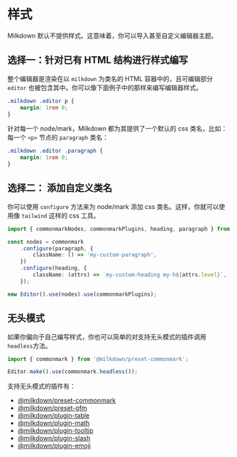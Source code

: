 # 样式

Milkdown 默认不提供样式。这意味着，你可以导入甚至自定义编辑器主题。

## 选择一：针对已有 HTML 结构进行样式编写

整个编辑器是渲染在以 `milkdown` 为类名的 HTML 容器中的，且可编辑部分 `editor` 也被包含其中。你可以像下面例子中的那样来编写编辑器样式。

```css
.milkdown .editor p {
    margin: 1rem 0;
}
```

针对每一个 node/mark，Milkdown 都为其提供了一个默认的 css 类名，比如：每一个 `<p>` 节点的 `paragraph` 类名：

```css
.milkdown .editor .paragraph {
    margin: 1rem 0;
}
```

## 选择二： 添加自定义类名

你可以使用 `configure` 方法来为 node/mark 添加 css 类名。这样，你就可以使用像 `tailwind` 这样的 css 工具。

```typescript
import { commonmarkNodes, commonmarkPlugins, heading, paragraph } from '@milkdown/preset-commonmark';

const nodes = commonmark
    .configure(paragraph, {
        className: () => 'my-custom-paragraph',
    })
    .configure(heading, {
        className: (attrs) => `my-custom-heading my-h${attrs.level}`,
    });

new Editor().use(nodes).use(commonmarkPlugins);
```

## 无头模式

如果你偏向于自己编写样式，你也可以简单的对支持无头模式的插件调用`headless`方法。

```typescript
import { commonmark } from '@milkdown/preset-commonmark';

Editor.make().use(commonmark.headless());
```

支持无头模式的插件有：

-   [@milkdown/preset-commonmark](https://www.npmjs.com/package/@milkdown/preset-commonmark)
-   [@milkdown/preset-gfm](https://www.npmjs.com/package/@milkdown/preset-gfm)
-   [@milkdown/plugin-table](https://www.npmjs.com/package/@milkdown/plugin-table)
-   [@milkdown/plugin-math](https://www.npmjs.com/package/@milkdown/plugin-math)
-   [@milkdown/plugin-tooltip](https://www.npmjs.com/package/@milkdown/plugin-tooltip)
-   [@milkdown/plugin-slash](https://www.npmjs.com/package/@milkdown/plugin-slash)
-   [@milkdown/plugin-emoji](https://www.npmjs.com/package/@milkdown/plugin-emoji)

